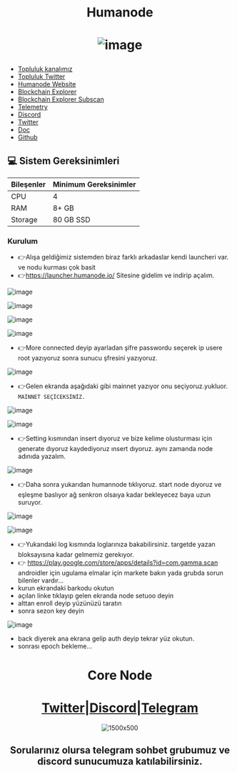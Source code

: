 <h1 align="center"> Humanode </h1>

<h1 align="center">

![image](https://github.com/Core-Node-Team/Testnet-TR/assets/91562185/7ed59118-10e8-4601-bfc1-9de06b67e6b7)

</h1>


 * [Topluluk kanalımız](https://t.me/corenodechat)<br>
 * [Topluluk Twitter](https://twitter.com/corenodeHQ)<br>
 * [Humanode Website](https://humanode.io/)<br>
 * [Blockchain Explorer](https://polkadot.js.org/apps/?rpc=wss://explorer-rpc-ws.mainnet.stages.humanode.io#/accounts)<br>
 * [Blockchain Explorer Subscan](https://humanode.subscan.io/)<br>
 * [Telemetry](https://telemetry.humanode.io/#/0xc56fa32442b2dad76f214b3ae07998e4ca09736e4813724bfb0717caae2c8bee)<br>
 * [Discord](https://link.humanode.io/chat)<br>
 * [Twitter](https://twitter.com/humanode_io)<br>
 * [Doc](https://gitbook.humanode.io/mainnet-guide)<br>
 * [Github](https://github.com/humanode-network/humanode)<br>

## 💻 Sistem Gereksinimleri
| Bileşenler | Minimum Gereksinimler | 
| ------------ | ------------ |
| CPU |	4|
| RAM	| 8+ GB |
| Storage	| 80 GB SSD |



### Kurulum

* 👉Alışa geldiğimiz sistemden biraz farklı arkadaslar kendi launcheri var. ve nodu kurması çok basit
* 👉https://launcher.humanode.io/      Sitesine gidelim ve indirip açalım.

![image](https://github.com/Core-Node-Team/Testnet-TR/assets/91562185/56d2730d-bdee-42c5-85b4-f11c76de7586)

![image](https://github.com/Core-Node-Team/Testnet-TR/assets/91562185/3e58e579-bb05-45f1-9b68-bbc66ba84efb)

![image](https://github.com/Core-Node-Team/Testnet-TR/assets/91562185/83ce637a-9929-4134-95ba-d606959bdd52)

![image](https://github.com/Core-Node-Team/Testnet-TR/assets/91562185/eb1b9956-8168-4bc5-9e9b-0adc8efe6659)

* 👉More connected deyip ayarladan şifre passwordu seçerek ip usere root yazıyoruz sonra sunucu şfresini yazıyoruz.

![image](https://github.com/Core-Node-Team/Testnet-TR/assets/91562185/8902fe6f-db10-4b1c-91cc-d0454da7dddb)


* 👉Gelen ekranda aşağıdaki gibi mainnet yazıyor onu seçiyoruz.yukluor. `MAİNNET SEÇİCEKSİNİZ.`

![image](https://github.com/Core-Node-Team/Testnet-TR/assets/91562185/bc5e4c62-9959-4716-bbff-4c32703803c8)

![image](https://github.com/Core-Node-Team/Testnet-TR/assets/91562185/32c06cc9-1f12-463d-847e-f296b96c8be6)

* 👉Setting kısmından insert dıyoruz ve bize kelime olusturması için generate dıyoruz kaydediyoruz ınsert dıyoruz. aynı zamanda node adınıda yazalım.

![image](https://github.com/Core-Node-Team/Testnet-TR/assets/91562185/fb21a64e-1488-4030-b05b-53fd5bdcef22)

* 👉Daha sonra yukarıdan humannode tıklıyoruz. start node dıyoruz ve eşleşme baslıyor ağ senkron olsaıya kadar bekleyecez baya uzun suruyor.

![image](https://github.com/Core-Node-Team/Testnet-TR/assets/91562185/d4b8ef8f-e772-479d-a1ff-fb420ccec8d3)

![image](https://github.com/Core-Node-Team/Testnet-TR/assets/91562185/1380a0d2-4944-4c56-a1ad-f872f6bf0ab4)

* 👉Yukarıdaki log kısmında loglarınıza bakabilirsiniz. targetde yazan bloksayısına kadar gelmemiz gerekıyor. 
* 👉 https://play.google.com/store/apps/details?id=com.gamma.scan  androidler için ugulama elmalar için markete bakın yada grubda sorun bilenler vardır...
* kurun ekrandaki barkodu okutun
* açılan linke tıklayıp gelen ekranda node setuoo deyin
* alttan enroll deyip yüzünüzü taratın
* sonra sezon key deyin

![image](https://github.com/Core-Node-Team/Testnet-TR/assets/91562185/23c809a0-52b4-4489-a550-33425bab9a4f)


* back diyerek ana ekrana gelip auth deyip tekrar yüz okutun.
* sonrası epoch bekleme...

<div align="center">

# Core Node 

#  [Twitter](https://twitter.com/corenodeHQ)|[Discord](https://discord.gg/fzzUAU9k)|[Telegram](https://t.me/corenodechat)  

![1500x500](https://github.com/Core-Node-Team/Testnet-TR/assets/108215275/92b50dd4-8043-4500-b906-bc8d15b75525)

## Sorularınız olursa telegram sohbet grubumuz ve discord sunucumuza katılabilirsiniz.
#

</div>










